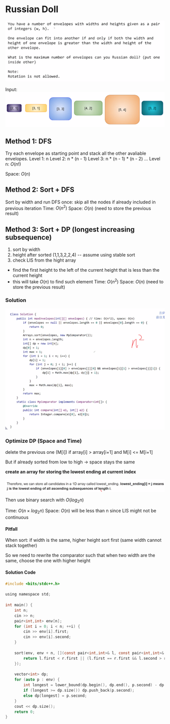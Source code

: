 # Russian Doll

![Screen Shot 2020-06-24 at 7.01.59 PM.png](resources/209883E83A3D3B8D712F5808C9B6647C.png)

Input:
![Screen Shot 2020-06-24 at 7.03.15 PM.png](resources/90AE418CB91563B6E2708CFAE0F1A61E.png)

## Method 1: DFS

Try each envelope as starting point and stack all the other avaliable envelopes.
Level 1: n
Level 2: n * (n - 1)
Level 3: n * (n - 1) * (n - 2)
...
Level n: $O(n!)$

Space: $O(n)$

## Method 2: Sort + DFS

Sort by width and run DFS once: skip all the nodes if already included in previous iteration
Time: $O(n^2)$
Space: $O(n)$ (need to store the previous result)

## Method 3: Sort + DP (longest increasing subsequence)

1. sort by width
2. height after sorted (1,1,3,2,2,4) -- assume using stable sort
3. check LIS from the hight array
  - find the first height to the left of the current height that is less than the current height
  - this will take $O(n)$ to find such element
Time: $O(n^2)$
Space: $O(n)$ (need to store the previous result)

### Solution

![Screen Shot 2020-06-24 at 7.48.22 PM.png](resources/4D1F261B68E05D28DCAA158AE6C0F0FB.png)

### Optimize DP (Space and Time)

delete the previous one (M[i]) if array[i] > array[i+1] and M[i] <= M[i+1]

But if already sorted from low to high -> space stays the same

**create an array for storing the lowest ending at current index**

![Screen Shot 2020-06-24 at 7.37.46 PM.png](resources/1D92B9F0320A58B8C2CA1C564ADB1501.png)

Then use binary search with $O(log_2{n})$

Time: $O(n \times log_2{n})$
Space: $O(n)$ will be less than n since LIS might not be continuous

#### Pitfall

When sort: if width is the same, higher height sort first (same width cannot stack together)

So we need to rewrite the comparator such that when two width are the same, choose the one with higher height

#### Solution Code

```c
#include <bits/stdc++.h>

using namespace std;

int main() {
	int n;
	cin >> n;
	pair<int,int> env[n];
	for (int i = 0; i < n; ++i) {
		cin >> env[i].first;
		cin >> env[i].second;
	}
	
	sort(env, env + n, [](const pair<int,int>& l, const pair<int,int>& r) {
		return l.first < r.first || (l.first == r.first && l.second > r.second);
	});
	
	vector<int> dp;
	for (auto p : env) {
		int longest = lower_bound(dp.begin(), dp.end(), p.second) - dp.begin();
		if (longest >= dp.size()) dp.push_back(p.second);
		else dp[longest] = p.second;
	}
	cout << dp.size();
	return 0;
}
```



